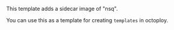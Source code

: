 This template adds a sidecar image of "nsq".

You can use this as a template for creating `templates` in octoploy.